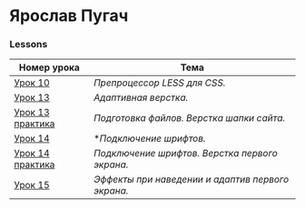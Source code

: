   
# Ярослав Пугач
### Lessons  

| Номер урока | Тема |    
| ------- | ------- | 
| [Урок 10][l_10] | *Препроцессор LESS для CSS.* | 
| [Урок 13][l_13] | *Адаптивная верстка.* |
| [Урок 13 практика][l_13_p] | *Подготовка файлов. Верстка шапки сайта.* |
| [Урок 14][l_14] | **Подключение шрифтов.* |
| [Урок 14 практика][l_14_p] | *Подключение шрифтов. Верстка первого экрана.* |
| [Урок 15][l_15_p] | *Эффекты при наведении и адаптив первого экрана.* |

[l_10]:(https://yarikpugach.github.io/lesson_10/)  
[l_13]:(https://yarikpugach.github.io/lesson_13/)  
[l_13_p]:(https://yarikpugach.github.io/lesson_13_practice/)  
[l_14]:(https://yarikpugach.github.io/lesson_14/)  
[l_14_p]:(https://yarikpugach.github.io/lesson_14_practiсе/)  
[l_15_p]:(https://yarikpugach.github.io/lesson_15_practice/)
